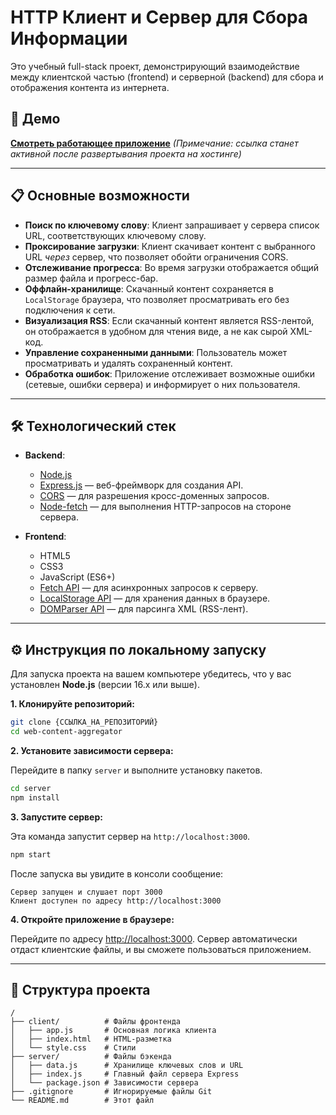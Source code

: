 # HTTP Клиент и Сервер для Сбора Информации

Это учебный full-stack проект, демонстрирующий взаимодействие между клиентской частью (frontend) и серверной (backend) для сбора и отображения контента из интернета.

## 🚀 Демо

**[Смотреть работающее приложение]({ССЫЛКА_НА_РАБОЧЕЕ_ПРИЛОЖЕНИЕ})**
*(Примечание: ссылка станет активной после развертывания проекта на хостинге)*

---

## 📋 Основные возможности

*   **Поиск по ключевому слову**: Клиент запрашивает у сервера список URL, соответствующих ключевому слову.
*   **Проксирование загрузки**: Клиент скачивает контент с выбранного URL *через* сервер, что позволяет обойти ограничения CORS.
*   **Отслеживание прогресса**: Во время загрузки отображается общий размер файла и прогресс-бар.
*   **Оффлайн-хранилище**: Скачанный контент сохраняется в `LocalStorage` браузера, что позволяет просматривать его без подключения к сети.
*   **Визуализация RSS**: Если скачанный контент является RSS-лентой, он отображается в удобном для чтения виде, а не как сырой XML-код.
*   **Управление сохраненными данными**: Пользователь может просматривать и удалять сохраненный контент.
*   **Обработка ошибок**: Приложение отслеживает возможные ошибки (сетевые, ошибки сервера) и информирует о них пользователя.

---

## 🛠️ Технологический стек

*   **Backend**:
    *   [Node.js](https://nodejs.org/)
    *   [Express.js](https://expressjs.com/ru/) — веб-фреймворк для создания API.
    *   [CORS](https://www.npmjs.com/package/cors) — для разрешения кросс-доменных запросов.
    *   [Node-fetch](https://www.npmjs.com/package/node-fetch) — для выполнения HTTP-запросов на стороне сервера.

*   **Frontend**:
    *   HTML5
    *   CSS3
    *   JavaScript (ES6+)
    *   [Fetch API](https://developer.mozilla.org/ru/docs/Web/API/Fetch_API) — для асинхронных запросов к серверу.
    *   [LocalStorage API](https://developer.mozilla.org/ru/docs/Web/API/Window/localStorage) — для хранения данных в браузере.
    *   [DOMParser API](https://developer.mozilla.org/ru/docs/Web/API/DOMParser) — для парсинга XML (RSS-лент).

---

## ⚙️ Инструкция по локальному запуску

Для запуска проекта на вашем компьютере убедитесь, что у вас установлен **Node.js** (версии 16.x или выше).

**1. Клонируйте репозиторий:**

```bash
git clone {ССЫЛКА_НА_РЕПОЗИТОРИЙ}
cd web-content-aggregator
```

**2. Установите зависимости сервера:**

Перейдите в папку `server` и выполните установку пакетов.

```bash
cd server
npm install
```

**3. Запустите сервер:**

Эта команда запустит сервер на `http://localhost:3000`.

```bash
npm start
```

После запуска вы увидите в консоли сообщение:
```
Сервер запущен и слушает порт 3000
Клиент доступен по адресу http://localhost:3000
```

**4. Откройте приложение в браузере:**

Перейдите по адресу [http://localhost:3000](http://localhost:3000). Сервер автоматически отдаст клиентские файлы, и вы сможете пользоваться приложением.

---

## 📂 Структура проекта

```
/
├── client/          # Файлы фронтенда
│   ├── app.js       # Основная логика клиента
│   ├── index.html   # HTML-разметка
│   └── style.css    # Стили
├── server/          # Файлы бэкенда
│   ├── data.js      # Хранилище ключевых слов и URL
│   ├── index.js     # Главный файл сервера Express
│   └── package.json # Зависимости сервера
├── .gitignore       # Игнорируемые файлы Git
└── README.md        # Этот файл
```